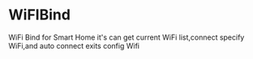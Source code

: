 # WiFIBind
WiFi Bind for Smart Home
 it's can get current WiFi list,connect specify WiFi,and auto connect exits config Wifi
